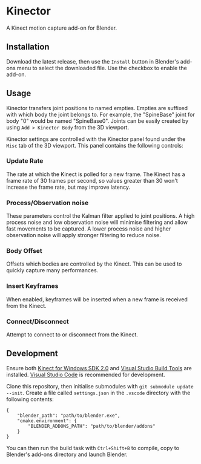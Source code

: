 # Kinector
A Kinect motion capture add-on for Blender.

## Installation
Download the latest release, then use the `Install` button in Blender's add-ons menu to select the downloaded file. Use the checkbox to enable the add-on.

## Usage
Kinector transfers joint positions to named empties. Empties are suffixed with which body the joint belongs to. For example, the "SpineBase" joint for body "0" would be named "SpineBase0". Joints can be easily created by using `Add > Kinector Body` from the 3D viewport.

Kinector settings are controlled with the Kinector panel found under the `Misc` tab of the 3D viewport. This panel contains the following controls:

### Update Rate
The rate at which the Kinect is polled for a new frame. The Kinect has a frame rate of 30 frames per second, so values greater than 30 won't increase the frame rate, but may improve latency.

### Process/Observation noise
These parameters control the Kalman filter applied to joint positions. A high process noise and low observation noise will minimise filtering and allow fast movements to be captured. A lower process noise and higher observation noise will apply stronger filtering to reduce noise.

### Body Offset
Offsets which bodies are controlled by the Kinect. This can be used to quickly capture many performances.

### Insert Keyframes
When enabled, keyframes will be inserted when a new frame is received from the Kinect.

### Connect/Disconnect
Attempt to connect to or disconnect from the Kinect.

## Development
Ensure both [Kinect for Windows SDK 2.0](https://www.microsoft.com/en-us/download/details.aspx?id=44561) and [Visual Studio Build Tools](https://visualstudio.microsoft.com/downloads/) are installed. [Visual Studio Code](https://code.visualstudio.com/) is recommended for development.

Clone this repository, then initialise submodules with `git submodule update --init`. Create a file called `settings.json` in the `.vscode` directory with the following contents:

	{
		"blender_path": "path/to/blender.exe",
		"cmake.environment": {
			"BLENDER_ADDONS_PATH": "path/to/blender/addons"
		}
	}

You can then run the build task with `Ctrl+Shift+B` to compile, copy to Blender's add-ons directory and launch Blender.